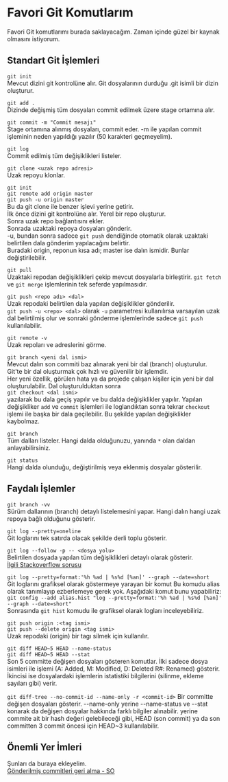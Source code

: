 # Favori Git Komutlarım
Favori Git komutlarımı burada saklayacağım. Zaman içinde güzel bir kaynak olmasını istiyorum.

## Standart Git İşlemleri
`git init`<br>
Mevcut dizini git kontrolüne alır. 
Git dosyalarının durduğu .git isimli bir dizin oluşturur.

`git add .`<br>
Dizinde değişmiş tüm dosyaları commit edilmek üzere stage ortamına alır.

`git commit -m "Commit mesajı"`<br>
Stage ortamına alınmış dosyaları, commit eder.
-m ile yapılan commit işleminin neden yapıldığı yazılır (50 karakteri geçmeyelim).

`git log`<br>
Commit edilmiş tüm değişiklikleri listeler.

`git clone <uzak repo adresi>`<br>
Uzak repoyu klonlar. 

`git init`<br>
`git remote add origin master` <br>
`git push -u origin master` <br>
Bu da git clone ile benzer işlevi yerine getirir.<br>
İlk önce dizini git kontrolüne alır. Yerel bir repo oluşturur.<br>
Sonra uzak repo bağlantısını ekler.<br>
Sonrada uzaktaki repoya dosyaları gönderir. <br>
-u, bundan sonra sadece `git push`  dendiğinde otomatik olarak uzaktaki belirtilen dala gönderim yapılacağını belirtir.<br>
Buradaki origin, reponun kısa adı; master ise dalın ismidir. Bunlar değiştirilebilir.

`git pull`<br>
Uzaktaki repodan değişiklikleri çekip mevcut dosyalarla birleştirir.
`git fetch` ve `git merge` işlemlerinin tek seferde yapılmasıdır.

`git push <repo adı> <dal>`<br>
Uzak repodaki belirtilen dala yapılan değişiklikler gönderilir.<br>
`git push -u <repo> <dal>` olarak `-u` parametresi kullanılırsa varsayılan uzak dal belirtilmiş olur ve sonraki gönderme işlemlerinde sadece `git push` kullanılabilir.

`git remote -v`<br>
Uzak repoları ve adreslerini görme.

`git branch <yeni dal ismi>`<br>
Mevcut dalın son commiti baz alınarak yeni bir dal (branch) oluşturulur.<br>
Git'te bir dal oluşturmak çok hızlı ve güvenilir bir işlemdir.<br>
Her yeni özellik, görülen hata ya da projede çalışan kişiler için yeni bir dal oluşturulabilir.
Dal oluşturulduktan sonra <br>
`git checkout <dal ismi>` <br>
yazılarak bu dala geçiş yapılır ve bu dalda değişiklikler yapılır. Yapılan değişikliker `add` ve `commit` işlemleri ile loglandıktan 
sonra tekrar `checkout` işlemi ile başka bir dala geçilebilir. Bu şekilde yapılan değişiklikler kaybolmaz.

`git branch`<br>
Tüm dalları listeler. Hangi dalda olduğunuzu, yanında `*` olan daldan anlayabilirsiniz.

`git status`<br>
Hangi dalda olunduğu, değiştirilmiş veya eklenmiş dosyalar gösterilir.

## Faydalı İşlemler
`git branch -vv`<br>
Sürüm dallarının (branch) detaylı listelemesini yapar.
Hangi dalın hangi uzak repoya bağlı olduğunu gösterir.

`git log --pretty=oneline`<br>
Git loglarını tek satırda olacak şekilde derli toplu gösterir.

`git log --follow -p -- <dosya yolu>`<br>
Belirtilen dosyada yapılan tüm değişiklikleri detaylı olarak gösterir.<br>
[İlgili Stackoverflow sorusu](https://stackoverflow.com/questions/278192/view-the-change-history-of-a-file-using-git-versioning)

`git log --pretty=format:'%h %ad | %s%d [%an]' --graph --date=short` <br>
Git loglarını grafiksel olarak göstermeye yarayan bir komut
Bu komudu alias olarak tanımlayıp ezberlemeye gerek yok. Aşağıdaki komut bunu yapabiliriz:<br>
`git config --add alias.hist "log --pretty=format:'%h %ad | %s%d [%an]' --graph --date=short"`
<br>
Sonrasında `git hist` komudu ile grafiksel olarak logları inceleyebiliriz.

`git push origin :<tag ismi>`<br>
`git push --delete origin <tag ismi>`<br>
Uzak repodaki (origin) bir tagı silmek için kullanılır.

`git diff HEAD~5 HEAD --name-status`<br>
`git diff HEAD~5 HEAD --stat`<br>
Son 5 committe değişen dosyaları gösteren komutlar.
İlki sadece dosya isimleri ile işlemi (A: Added, M: Modified, D: Deleted R#: Renamed) gösterir.
İkincisi ise dosyalardaki işlemlerin istatistiki bilgilerini (silinme, ekleme sayıları gibi) verir.

`git diff-tree --no-commit-id --name-only -r <commit-id>`
Bir committe değişen dosyaları gösterir. --name-only yerine --name-status ve --stat konarak da değişen dosyalar hakkında farklı bilgiler alınabilir. <commit-id> yerine commite ait bir hash değeri gelebileceği gibi, HEAD (son commit) ya da son committen 3 commit öncesi için HEAD~3 kullanılabilir.

## Önemli Yer İmleri
Şunları da buraya ekleyelim.<br>
[Gönderilmiş commitleri geri alma - SO](https://stackoverflow.com/questions/22682870/git-undo-pushed-commits)


